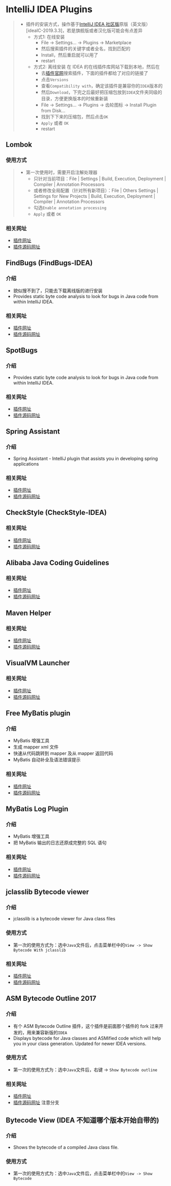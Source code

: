 <!--
* Licensed under MIT (https://github.com/jinyahuan/effective-notebook/blob/master/LICENSE)
* @author JinYahuan
* @since 1.0.0
-->

# IntelliJ IDEA Plugins

> * 插件的安装方式，操作基于[IntelliJ IDEA 社区版](https://github.com/JetBrains/intellij-community)原版（英文版）[ideaIC-2019.3.3]，若是旗舰版或者汉化版可能会有点差异
>     * 方式1: 在线安装
>         * File -> Settings... -> Plugins -> Marketplace
>         * 然后搜索插件的关键字或者全名，找到匹配的
>         * Install，然后重启就可以用了
>         * restart
>     * 方式2: 离线安装 在 IDEA 的在线插件库网站下载到本地，然后在
>         * 去[插件官网](https://plugins.jetbrains.com/)搜索插件，下面的插件都给了对应的链接了
>         * 点击```Versions```
>         * 查看```Compatibility with```，确定该插件是兼容你的```IDEA```版本的
>         * 然后```Download```，下完之后最好把压缩包放到```IDEA```文件夹同级的目录，方便更换版本的时候重新装
>         * File -> Settings... -> Plugins -> 齿轮图标 -> Install Plugin from Disk...
>         * 找到下下来的压缩包，然后点击```OK```
>         * ```Apply``` 或者 ```OK```
>         * restart


## Lombok
### 使用方式
> * 第一次使用时，需要开启注解处理器
>     * 只针对当前项目：File | Settings | Build, Execution, Deployment | Compiler | Annotation Processors
>     * 或者修改全局配置（针对所有新项目）：File | Others Settings | Settings for New Projects | Build, Execution, Deployment | Compiler | Annotation Processors
>     * 勾选```Enable annotation processing```
>     * ```Apply``` 或者 ```OK```
### 相关网址
* [插件网址](http://plugins.jetbrains.com/plugin/6317-lombok)
* [插件源码网址](https://github.com/mplushnikov/lombok-intellij-plugin)

## FindBugs (FindBugs-IDEA)
### 介绍
* 貌似搜不到了，只能去下载离线版的进行安装
* Provides static byte code analysis to look for bugs in Java code from within IntelliJ IDEA.
### 相关网址
* [插件网址](http://plugins.jetbrains.com/plugin/3847-findbugs-idea)
* [插件源码网址](https://github.com/andrepdo/findbugs-idea)

## SpotBugs
### 介绍
* Provides static byte code analysis to look for bugs in Java code from within IntelliJ IDEA.
### 相关网址
* [插件网址](https://plugins.jetbrains.com/plugin/14014-spotbugs)
* [插件源码网址](https://github.com/spotbugs/spotbugs)

## Spring Assistant
### 介绍
* Spring Assistant - IntelliJ plugin that assists you in developing spring applications
### 相关网址
* [插件网址](https://plugins.jetbrains.com/plugin/10229-spring-assistant)
* [插件源码网址](https://github.com/1tontech/intellij-spring-assistant)

## CheckStyle (CheckStyle-IDEA)
### 相关网址
* [插件网址](http://plugins.jetbrains.com/plugin/1065-checkstyle-idea/)
* [插件源码网址](https://github.com/jshiell/checkstyle-idea)

## Alibaba Java Coding Guidelines
### 相关网址
* [插件网址](http://plugins.jetbrains.com/plugin/10046-alibaba-java-coding-guidelines/)
* [插件源码网址](https://github.com/alibaba/p3c)

## Maven Helper
### 相关网址
* [插件网址](http://plugins.jetbrains.com/plugin/7179-maven-helper/)
* [插件源码网址](https://github.com/krasa/MavenHelper)

## VisualVM Launcher
### 相关网址
* [插件网址](http://plugins.jetbrains.com/plugin/7115-visualvm-launcher/)
* [插件源码网址](https://github.com/krasa/VisualVMLauncher)

## Free MyBatis plugin
### 介绍
* MyBatis 增强工具
* 生成 mapper xml 文件
* 快速从代码跳转到 mapper 及从 mapper 返回代码
* MyBatis 自动补全及语法错误提示
### 相关网址
* [插件网址](https://plugins.jetbrains.com/plugin/8321-free-mybatis-plugin)
* [插件源码网址](https://github.com/wuzhizhan/free-idea-mybatis)

## MyBatis Log Plugin
### 介绍
* MyBatis 增强工具
* 把 MyBatis 输出的日志还原成完整的 SQL 语句
### 相关网址
* [插件网址](https://plugins.jetbrains.com/plugin/8321-free-mybatis-plugin/)
* [插件源码网址](https://github.com/kookob/mybatis-log-plugin)

## jclasslib Bytecode viewer
### 介绍
* jclasslib is a bytecode viewer for Java class files
### 使用方式
* 第一次的使用方式为：选中```Java```文件后，点击菜单栏中的```View -> Show Bytecode With jclasslib```
### 相关网址
* [插件网址](https://plugins.jetbrains.com/plugin/9248-jclasslib-bytecode-viewer)
* [插件源码网址](https://github.com/ingokegel/jclasslib)

## ASM Bytecode Outline 2017
### 介绍
* 有个 ASM Bytecode Outline 插件，这个插件是前面那个插件的 fork 过来开发的，用来兼容新版的```IDEA```
* Displays bytecode for Java classes and ASMified code which will help you in your class generation. Updated for newer IDEA versions.
### 使用方式
* 第一次的使用方式为：选中```Java```文件后，右键 -> ```Show Bytecode outline```
### 相关网址
* [插件网址](https://plugins.jetbrains.com/plugin/10254-asm-bytecode-outline-2017)
* [插件源码网址](https://github.com/thiakil/asm-bytecode-intellij) 注意分支

## Bytecode View (IDEA 不知道哪个版本开始自带的)
### 介绍
* Shows the bytecode of a compiled Java class file.
### 使用方式
* 第一次的使用方式为：选中```Java```文件后，点击菜单栏中的```View -> Show Bytecode```
